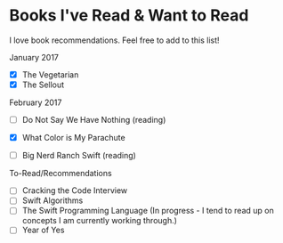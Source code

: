 # Books I've Read & Want to Read
 
I love book recommendations. Feel free to add to this list!

January 2017
- [X] The Vegetarian
- [X] The Sellout

February 2017
- [ ] Do Not Say We Have Nothing (reading)
- [X] What Color is My Parachute
- [ ] Big Nerd Ranch Swift (reading)


To-Read/Recommendations
- [ ] Cracking the Code Interview
- [ ] Swift Algorithms
- [ ] The Swift Programming Language (In progress - I tend to read up on concepts I am currently working through.)
- [ ] Year of Yes
